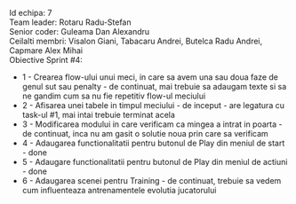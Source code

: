 Id echipa: 7 <br>
Team leader: Rotaru Radu-Stefan <br>
Senior coder: Guleama Dan Alexandru <br>
Ceilalti membri: Visalon Giani, Tabacaru Andrei, Butelca Radu Andrei,
Capmare Alex Mihai <br>
Obiective Sprint #4: <br>
- 1 - Crearea flow-ului unui meci, in care sa avem una sau doua faze de
genul sut sau penalty - de continuat, mai trebuie sa adaugam texte si sa ne gandim cum sa
 nu fie repetitiv flow-ul meciului <br>
- 2 - Afisarea unei tabele in timpul meciului - de inceput - are legatura cu task-ul #1, mai intai trebuie terminat acela <br>
- 3 - Modificarea modului in care verificam ca mingea a intrat in poarta - de continuat, inca nu am gasit o solutie noua prin care sa
 verificam <br>
- 4 - Adaugarea functionalitatii pentru butonul de Play din meniul de start - done <br>
- 5 - Adaugare functionalitatii pentru butonul de Play din meniul de
actiuni - done <br>
- 6 - Adaugarea scenei pentru Training - de continuat, trebuie sa vedem cum influenteaza antrenamentele
 evolutia jucatorului <br>
